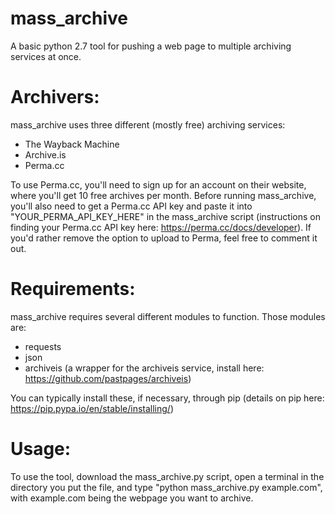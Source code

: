# mass_archive
A basic python 2.7 tool for pushing a web page to multiple archiving services at once.

# Archivers:

mass_archive uses three different (mostly free) archiving services:

- The Wayback Machine
- Archive.is
- Perma.cc

To use Perma.cc, you'll need to sign up for an account on their website, where you'll get 10 free archives per month. Before running mass_archive, you'll also need to get a Perma.cc API key and paste it into "YOUR_PERMA_API_KEY_HERE" in the mass_archive script (instructions on finding your Perma.cc API key here: https://perma.cc/docs/developer). If you'd rather remove the option to upload to Perma, feel free to comment it out.

# Requirements:

mass_archive requires several different modules to function. Those modules are:

- requests
- json
- archiveis (a wrapper for the archiveis service, install here: https://github.com/pastpages/archiveis)

You can typically install these, if necessary, through pip (details on pip here: https://pip.pypa.io/en/stable/installing/)

# Usage:

To use the tool, download the mass_archive.py script, open a terminal in the directory you put the file, and type "python mass_archive.py example.com", with example.com being the webpage you want to archive.
